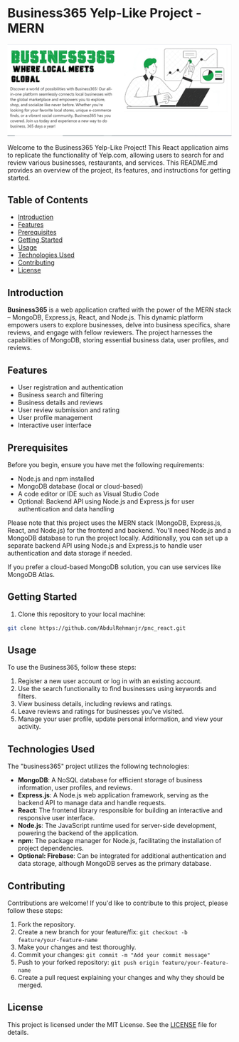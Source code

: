 # Business365 Yelp-Like Project - MERN

![Business365 Yelp-Like Project](pic1.png)

Welcome to the Business365 Yelp-Like Project! This React application aims to replicate the functionality of Yelp.com, allowing users to search for and review various businesses, restaurants, and services. This README.md provides an overview of the project, its features, and instructions for getting started.

## Table of Contents

- [Introduction](#introduction)
- [Features](#features)
- [Prerequisites](#prerequisites)
- [Getting Started](#getting-started)
- [Usage](#usage)
- [Technologies Used](#technologies-used)
- [Contributing](#contributing)
- [License](#license)

## Introduction

**Business365** is a web application crafted with the power of the MERN stack – MongoDB, Express.js, React, and Node.js. This dynamic platform empowers users to explore businesses, delve into business specifics, share reviews, and engage with fellow reviewers. The project harnesses the capabilities of MongoDB, storing essential business data, user profiles, and reviews.

## Features

- User registration and authentication
- Business search and filtering
- Business details and reviews
- User review submission and rating
- User profile management
- Interactive user interface

## Prerequisites

Before you begin, ensure you have met the following requirements:

- Node.js and npm installed
- MongoDB database (local or cloud-based)
- A code editor or IDE such as Visual Studio Code
- Optional: Backend API using Node.js and Express.js for user authentication and data handling

Please note that this project uses the MERN stack (MongoDB, Express.js, React, and Node.js) for the frontend and backend. You'll need Node.js and a MongoDB database to run the project locally. Additionally, you can set up a separate backend API using Node.js and Express.js to handle user authentication and data storage if needed.

If you prefer a cloud-based MongoDB solution, you can use services like MongoDB Atlas.

## Getting Started

1. Clone this repository to your local machine:

```bash
git clone https://github.com/AbdulRehmanjr/pnc_react.git
```

## Usage

To use the Business365, follow these steps:

1. Register a new user account or log in with an existing account.
2. Use the search functionality to find businesses using keywords and filters.
3. View business details, including reviews and ratings.
4. Leave reviews and ratings for businesses you've visited.
5. Manage your user profile, update personal information, and view your activity.

## Technologies Used

The "business365" project utilizes the following technologies:

- **MongoDB**: A NoSQL database for efficient storage of business information, user profiles, and reviews.
- **Express.js**: A Node.js web application framework, serving as the backend API to manage data and handle requests.
- **React**: The frontend library responsible for building an interactive and responsive user interface.
- **Node.js**: The JavaScript runtime used for server-side development, powering the backend of the application.
- **npm**: The package manager for Node.js, facilitating the installation of project dependencies.
- **Optional: Firebase**: Can be integrated for additional authentication and data storage, although MongoDB serves as the primary database.

## Contributing

Contributions are welcome! If you'd like to contribute to this project, please follow these steps:

1. Fork the repository.
2. Create a new branch for your feature/fix: `git checkout -b feature/your-feature-name`
3. Make your changes and test thoroughly.
4. Commit your changes: `git commit -m "Add your commit message"`
5. Push to your forked repository: `git push origin feature/your-feature-name`
6. Create a pull request explaining your changes and why they should be merged.

## License

This project is licensed under the MIT License. See the [LICENSE](LICENSE) file for details.
